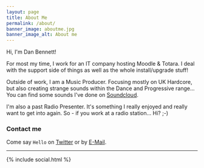 ```yaml
---
layout: page
title: About Me
permalink: /about/
banner_image: aboutme.jpg
banner_image_alt: About me
---
```


Hi, I'm Dan Bennett!

For most my time, I work for an IT company hosting Moodle & Totara. I deal with the support side of things as well as the whole install/upgrade stuff!

Outside of work, I am a Music Producer. Focusing mostly on UK Hardcore, but also creating strange sounds within the Dance and Progressive range...
You can find some sounds I've done on [Soundcloud](https://soundcloud.com/danbennettuk).

I'm also a past Radio Presenter. It's something I really enjoyed and really want to get into again. So - if you work at a radio station... Hi? ;-)

### Contact me

Come say `Hello` on [Twitter] or by [E-Mail].

---

{% include social.html %}

[Twitter]: http://twitter.com/danbennett
[E-Mail]: mailto:dan@dan-bennett.me
